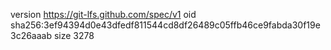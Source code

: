version https://git-lfs.github.com/spec/v1
oid sha256:3ef94394d0e43dfedf811544cd8df26489c05ffb46ce9fabda30f19e3c26aaab
size 3278
